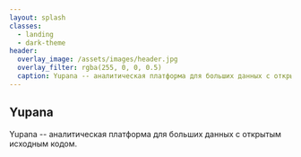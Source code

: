 ```yaml
---
layout: splash
classes:
  - landing
  - dark-theme
header:
  overlay_image: /assets/images/header.jpg
  overlay_filter: rgba(255, 0, 0, 0.5)
  caption: Yupana -- аналитическая платформа для больших данных с открытым исходным кодом.
---
```




## Yupana

Yupana -- аналитическая платформа для больших данных с открытым исходным кодом.
